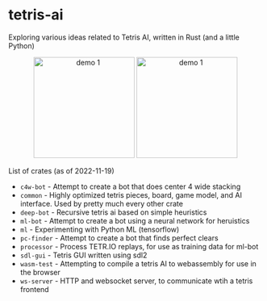 # tetris-ai

Exploring various ideas related to Tetris AI, written in Rust (and a little Python)

<p align="center">
<img src="./demo-1.webp" alt="demo 1" height="200" />
<img src="./demo-2.webp" alt="demo 1" height="200" />
</p>

List of crates (as of 2022-11-19)

- `c4w-bot` - Attempt to create a bot that does center 4 wide stacking
- `common` - Highly optimized tetris pieces, board, game model, and AI interface. Used by pretty much every other crate
- `deep-bot` - Recursive tetris ai based on simple heuristics
- `ml-bot` - Attempt to create a bot using a neural network for heruistics
- `ml` - Experimenting with Python ML (tensorflow)
- `pc-finder` - Attempt to create a bot that finds perfect clears
- `processor` - Process TETR.IO replays, for use as training data for ml-bot
- `sdl-gui` - Tetris GUI written using sdl2
- `wasm-test` - Attempting to compile a tetris AI to webassembly for use in the browser
- `ws-server` - HTTP and websocket server, to communicate wtih a tetris frontend
